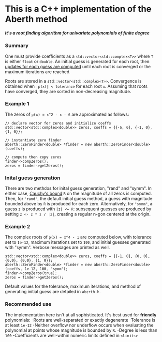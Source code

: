 # This is a C++ implementation of the Aberth method
##### It's a root finding algorithm for univariate polynomials of finite degree

### Summary
One must provide coefficients as a `std::vector<std::complex<T>>` where `T` is either `float` or `double`.
An initial guess is generated for each root, then [updates for each guess are computed](https://en.wikipedia.org/wiki/Aberth_method)
until each root is converged or the maximum iterations are reached.

Roots are stored in a `std::vector<std::complex<T>>`.
Convergence is obtained when `|p(x)| < tolerance` for each root `x`.
Assuming that roots have converged, they are sorted in non-decreasing magnitude.

### Example 1
The zeros of `p(x) = x^2 - x - 6` are approximated as follows:
```
// declare vector for zeros and initialize coeffs
std::vector<std::complex<double>> zeros, coeffs = {{-6, 0}, {-1, 0}, {1, 0}};

// instantiate zero finder
aberth::ZeroFinder<double> *finder = new aberth::ZeroFinder<double>(coeffs);

// compute then copy zeros
finder->compZeros();
zeros = finder->getZeros();
```

### Inital guess generation
There are two methdos for inital guess generation, "rand" and "symm".
In either case, [Cauchy's bound](https://en.wikipedia.org/wiki/Geometrical_properties_of_polynomial_roots) `R`
on the magnitude of all zeros is computed.
Then, for `"rand"`, the default initial guess method, a guess with magnitude bounded above by `R`
is produced for each zero. Alternatively, for `"symm"`, a guess `z` is produced with `|z| <= R`:
subsequent guesses are produced by setting `z <- z * z / |z|`, creating a regular n-gon centered
at the origin.


### Example 2
The complex roots of `p(x) = x^4 - 1` are computed below, with tolerance set to `1e-12`,
maximum iterations set to `100`, and initial guesses generated with "symm". Verbose messages are printed as well.
```
std::vector<std::complex<double>> zeros, coeffs = {{-1, 0}, {0, 0}, {0,0}, {0,0}, {1, 0}};
aberth::ZeroFinder<double> *finder = new aberth::ZeroFinder<double>(coeffs, 1e-12, 100, "symm");
finder->compZeros(true);
zeros = finder->getZeros();
```

Default values for the tolerance, maximum iterations, and method of generating initial guess are detailed in `aberth.h`.

### Recommended use
The implementation here isn't at all sophisticated. It's best used for **friendly** polynomials:
-Roots are well-separated or exactly degenerate 
-Tolerance is at least `1e-12`
-Neither overflow nor underflow occurs when evaluating the polynomial at points whose magnitude is bounded by `R`.
  -Degree is less than `100`
  -Coefficients are well-within numeric limits defined in `<limits>`
